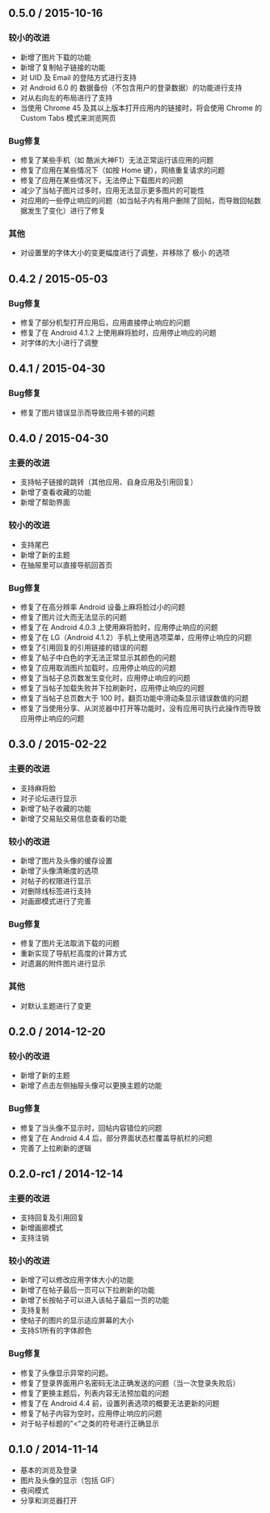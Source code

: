 ## 0.5.0 / 2015-10-16

### 较小的改进

  * 新增了图片下载的功能
  * 新增了复制帖子链接的功能
  * 对 UID 及 Email 的登陆方式进行支持
  * 对 Android 6.0 的 数据备份（不包含用户的登录数据）的功能进行支持
  * 对从右向左的布局进行了支持
  * 当使用 Chrome 45 及其以上版本打开应用内的链接时，将会使用 Chrome 的 Custom Tabs 模式来浏览网页

### Bug修复

  * 修复了某些手机（如 酷派大神F1）无法正常运行该应用的问题
  * 修复了应用在某些情况下（如按 Home 键），网络重复请求的问题
  * 修复了应用在某些情况下，无法停止下载图片的问题
  * 减少了当帖子图片过多时，应用无法显示更多图片的可能性
  * 对应用的一些停止响应的问题（如当帖子内有用户删除了回帖，而导致回帖数据发生了变化）进行了修复

### 其他

  * 对设置里的字体大小的变更幅度进行了调整，并移除了 极小 的选项

## 0.4.2 / 2015-05-03

### Bug修复

  * 修复了部分机型打开应用后，应用直接停止响应的问题
  * 修复了在 Android 4.1.2 上使用麻将脸时，应用停止响应的问题
  * 对字体的大小进行了调整

## 0.4.1 / 2015-04-30

### Bug修复

  * 修复了图片错误显示而导致应用卡顿的问题

## 0.4.0 / 2015-04-30

### 主要的改进

  * 支持帖子链接的跳转（其他应用、自身应用及引用回复）
  * 新增了查看收藏的功能
  * 新增了帮助界面

### 较小的改进

  * 支持尾巴
  * 新增了新的主题
  * 在抽屉里可以直接导航回首页

### Bug修复

  * 修复了在高分辨率 Android 设备上麻将脸过小的问题
  * 修复了图片过大而无法显示的问题
  * 修复了在 Android 4.0.3 上使用麻将脸时，应用停止响应的问题
  * 修复了在 LG（Android 4.1.2）手机上使用选项菜单，应用停止响应的问题
  * 修复了引用回复的引用链接的错误的问题
  * 修复了帖子中白色的字无法正常显示其颜色的问题
  * 修复了应用取消图片加载时，应用停止响应的问题
  * 修复了当帖子总页数发生变化时，应用停止响应的问题
  * 修复了当帖子加载失败并下拉刷新时，应用停止响应的问题
  * 修复了当帖子总页数大于 100 时，翻页功能中滑动条显示错误数值的问题
  * 修复了当使用分享、从浏览器中打开等功能时，没有应用可执行此操作而导致应用停止响应的问题

## 0.3.0 / 2015-02-22

### 主要的改进

  * 支持麻将脸
  * 对子论坛进行显示
  * 新增了帖子收藏的功能
  * 新增了交易贴交易信息查看的功能

### 较小的改进

  * 新增了图片及头像的缓存设置
  * 新增了头像清晰度的选项
  * 对帖子的权限进行显示
  * 对删除线标签进行支持
  * 对画廊模式进行了完善

### Bug修复

  * 修复了图片无法取消下载的问题
  * 重新实现了导航栏高度的计算方式
  * 对遗漏的附件图片进行显示

### 其他

  * 对默认主题进行了变更

## 0.2.0 / 2014-12-20

### 较小的改进

  * 新增了新的主题
  * 新增了点击左侧抽屉头像可以更换主题的功能

### Bug修复

  * 修复了当头像不显示时，回帖内容错位的问题
  * 修复了在 Android 4.4 后，部分界面状态栏覆盖导航栏的问题
  * 完善了上拉刷新的逻辑

## 0.2.0-rc1 / 2014-12-14

### 主要的改进

  * 支持回复及引用回复
  * 新增画廊模式
  * 支持注销

### 较小的改进

  * 新增了可以修改应用字体大小的功能
  * 新增了在帖子最后一页可以下拉刷新的功能
  * 新增了长按帖子可以进入该帖子最后一页的功能
  * 支持复制
  * 使帖子的图片的显示适应屏幕的大小
  * 支持S1所有的字体颜色

### Bug修复

  * 修复了头像显示异常的问题。
  * 修复了登录界面用户名密码无法正确发送的问题（当一次登录失败后）
  * 修复了更换主题后，列表内容无法预加载的问题
  * 修复了在 Android 4.4 前，设置列表选项的概要无法更新的问题
  * 修复了帖子内容为空时，应用停止响应的问题
  * 对于帖子标题的"<"之类的符号进行正确显示

## 0.1.0 / 2014-11-14

  * 基本的浏览及登录
  * 图片及头像的显示（包括 GIF）
  * 夜间模式
  * 分享和浏览器打开
